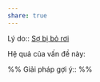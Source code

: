 ```yaml
---
share: true
---
```

Lý do:: [Sợ bị bỏ rơi](./S%E1%BB%A3%20b%E1%BB%8B%20b%E1%BB%8F%20r%C6%A1i.md)

Hệ quả của vấn đề này:


%%
Giải pháp gợi ý:: 
%%


